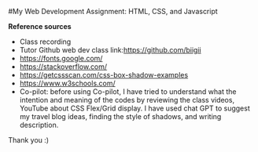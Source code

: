 #My Web Development Assignment: HTML, CSS, and Javascript

**Reference sources**
- Class recording
- Tutor Github web dev class link:https://github.com/biigii
- https://fonts.google.com/
- https://stackoverflow.com/
- https://getcssscan.com/css-box-shadow-examples
- https://www.w3schools.com/
- Co-pilot: before using Co-pilot, I have tried to understand what the intention and meaning of the codes by reviewing the class videos, YouTube about CSS Flex/Grid display. I have used chat GPT to suggest my travel blog ideas, finding the style of shadows, and writing description.

Thank you :) 
